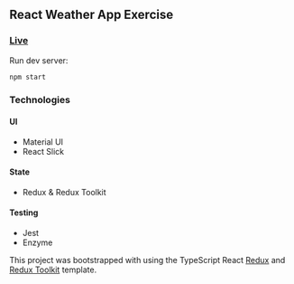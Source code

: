 ## React Weather App Exercise

<a href="https://react-weather-exercise.netlify.app/"><h3>Live</h3></a>

Run dev server:

```bash
npm start
```

### Technologies

#### UI

- Material UI
- React Slick

#### State

- Redux & Redux Toolkit

#### Testing

- Jest
- Enzyme

This project was bootstrapped with using the TypeScript React [Redux](https://redux.js.org/) and [Redux Toolkit](https://redux-toolkit.js.org/) template.
